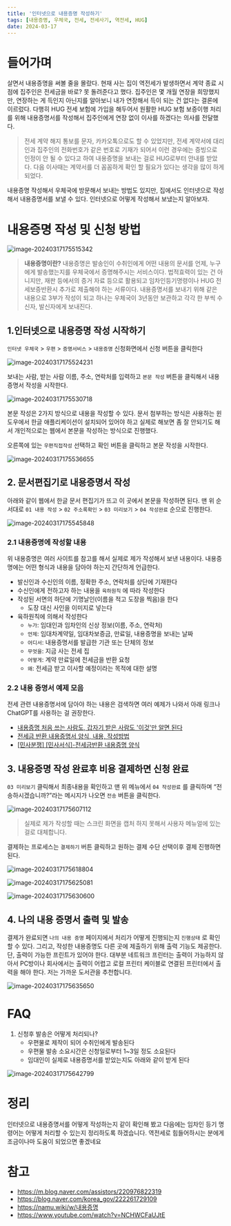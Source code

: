 ```yaml
---
title: '인터넷으로 내용증명 작성하기'
tags: [내용증명, 우체국, 전세, 전세사기, 역전세, HUG]
date: 2024-03-17
---
```


# 들어가며

살면서 내용증명을 써볼 줄을 몰랐다. 현재 사는 집이 역전세가 발생하면서 계약 종료 시점에 집주인은 전세금을 바로? 못 돌려준다고 했다. 집주인은 몇 개월 연장을 희망했지만, 연장하는 게 득인지 아닌지를 알아보니 내가 연장해서 득이 되는 건 없다는 결론에 이르렀다. 다행히 HUG 전세 보험에 가입을 해두어서 원활한 HUG 보험 보증이행 처리를 위해 내용증명서를 작성해서 집주인에게 연장 없이 이사를 하겠다는 의사를 전달했다.

> 전세 계약 해지 통보를 문자, 카카오톡으로도 할 수 있었지만, 전세 계약서에 대리인과 집주인의 전화번호가 같은 번호로 기재가 되어서 이런 경우에는 증빙으로 인정이 안 될 수 있다고 하여 내용증명을 보내는 걸로 HUG로부터 안내를 받았다. 다음 이사때는 계약서를 더 꼼꼼하게 확인 할 필요가 있다는 생각을 많이 하게 되었다.

내용증명 작성해서 우체국에 방문해서 보내는 방법도 있지만, 집에서도 인터넷으로 작성해서 내용증명서를 보낼 수 있다. 인터넷으로 어떻게 작성해서 보냈는지 알아보자.

# 내용증명 작성 및 신청 방법

![image-20240317175515342](/media/articles/letter/image-20240317175515342.png)

> **내용증명이란?**
> 내용증명은 발송인이 수취인에게 어떤 내용의 문서를 언제, 누구에게 발송했는지를 우체국에서 증명해주시는 서비스이다. 
> 법적효력이 있는 건 아니지만, 재판 등에서의 증거 자료 등으로 활용되고 임차인등기명령이나 HUG 전세보증반환시 추가로 제출해야 하는 서류이다. 내용증명서를 보내기 위해 같은 내용으로 3부가 작성이 되고 하나는 우체국이 3년동안 보관하고 각각 한 부씩 수신자, 발신자에게 보내진다.

## 1.인터넷으로 내용증명 작성 시작하기

`인터넷 우체국` > `우편` > `증명서비스` > `내용증명` 신청화면에서 신청 버튼을 클릭한다

![image-20240317175524231](/media/articles/letter/image-20240317175524231.png)

보내는 사람, 받는 사람 이름, 주소, 연락처를 입력하고 `본문 작성` 버튼을 클릭해서 내용 증명서 작성을 시작한다.

![image-20240317175530718](/media/articles/letter/image-20240317175530718.png)

본문 작성은 2가지 방식으로 내용을 작성할 수 있다. 문서 첨부하는 방식은 사용하는 윈도우에서 한글 애플리케이션이 설치되어 있어야 하고 실제로 해보면 좀 잘 안되기도 해서 개인적으로는 웹에서 본문을 작성하는 방식으로 진행했다.

오른쪽에 있는 `우편직접작성` 선택하고 확인 버튼을 클릭하고 본문 작성을 시작한다.

![image-20240317175536655](/media/articles/letter/image-20240317175536655.png)

## 2. 문서편집기로 내용증명서 작성

아래와 같이 웹에서 한글 문서 편집기가 뜨고 이 곳에서 본문을 작성하면 된다. 맨 위 순서대로 `01 내용 작성` >  `02 주소록확인` > `03 미리보기` > `04 작성완료` 순으로 진행한다.

![image-20240317175545848](/media/articles/letter/image-20240317175545848.png)

### 2.1 내용증명에 작성할 내용

위 내용증명은 여러 사이트를 참고를 해서 실제로 제가 작성해서 보낸 내용이다. 내용증명에는 어떤 형식과 내용을 담아야 하는지 간단하게 언급한다.

- 발신인과 수신인의 이름, 정확한 주소, 연락처를 상단에 기재한다
- 수신인에게 전하고자 하는 내용을 `육하원칙` 에 따라 작성한다
- 작성된 서면의 하단에 기명날인(이름을 적고 도장을 찍음)을 한다
  - 도장 대신 사인을 이미지로 넣는다
- 육하원칙에 의해서 작성한다
  - `누가`: 임대인과 임차인의 신상 정보(이름, 주소, 연락처)
  - `언제`: 임대차계약일, 임대차보증금, 만료일, 내용증명을 보내는 날짜
  - `어디서`: 내용증명서를 발급한 기관 또는 단체의 정보
  - `무엇을`: 지금 사는 전세 집
  - `어떻게`: 계약 만료일에 전세금을 반환 요청
  - `왜`: 전세금 받고 이사할 예정이라는 목적에 대한 설명

### 2.2 내용 증명서 예제 모음

전세 관련 내용증명서에 담아야 하는 내용은 검색하면 여러 예제가 나와서 아래 링크나 ChatGPT를 사용하는 걸 권장한다.

- [내용증명 처음 쓰는 사람도, 갑자기 받은 사람도 '이것'만 알면 된다](https://www.lawtalk.co.kr/post/20)
- [전세금 반환 내용증명서 양식, 내용, 작성방법](https://m.blog.naver.com/smspkkb/221698943599)
- [[민사분쟁\] [민사서식]-전세금반환 내용증명 양식](https://lawheart.kr/m/bbs/board.php?bo_table=B93&wr_id=404&vtype=m)

## 3. 내용증명 작성 완료후 비용 결제하면 신청 완료

`03 미리보기` 클릭해서 최종내용을 확인하고 맨 위 메뉴에서 `04 작성완료` 를 클릭하며 “전송하시겠습니까?”라는 메시지가 나오면 `전송` 버튼을 클릭한다.

![image-20240317175607112](/media/articles/letter/image-20240317175607112.png)

> 실제로 제가 작성할 때는 스크린 화면을 캡처 하지 못해서 사용자 메뉴얼에 있는 걸로 대체합니다.

결제하는 프로세스는 `결제하기` 버튼 클릭하고 원하는 결제 수단 선택이후 결제 진행하면 된다.

![image-20240317175618804](/media/articles/letter/image-20240317175618804.png)

![image-20240317175625081](/media/articles/letter/image-20240317175625081.png)

![image-20240317175630600](/media/articles/letter/image-20240317175630600.png)

## 4. 나의 내용 증명서 출력 및 발송

결제가 완료되면 `나의 내용 증명` 페이지에서 처리가 어떻게 진행되는지 `진행상태` 로 확인할 수 있다. 그리고, 작성한 내용증명도 다른 곳에 제출하기 위해 출력 기능도 제공한다. 단, 출력이 가능한 프린트가 있어야 한다. 대부분 네트워크 프린터는 출력이 가능하지 않아서 PC방이나 회사에서는 출력이 어렵고 로컬 프린터 케이블로 연결된 프린터에서 출력을 해야 한다. 저는 가까운 도서관을 추천합니다.

![image-20240317175635650](/media/articles/letter/image-20240317175635650.png)

# FAQ

1. 신청후 발송은 어떻게 처리되나?
   - 우편물로 제작이 되어 수취인에게 발송된다
   - 우편물 발송 소요시간은 신청일로부터 1~3일 정도 소요된다
   - 임대인이 실제로 내용증명서를 받았는지도 아래와 같이 받게 된다

![image-20240317175642799](/media/articles/letter/image-20240317175642799.png)

# 정리

인터넷으로 내용증명서를 어떻게 작성하는지 같이 확인해 봤고 다음에는 임차인 등기 명령어는 어떻게 처리할 수 있는지 정리하도록 하겠습니다. 역전세로 힘들어하시는 분에게 조금이나마 도움이 되었으면 좋겠네요

# 참고

- https://m.blog.naver.com/assistors/220976822319
- https://blog.naver.com/korea_gov/222261729109
- https://namu.wiki/w/내용증명
- https://www.youtube.com/watch?v=NCHWCFaUJtE